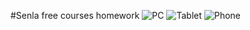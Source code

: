 #Senla free courses homework
![PC](https://i.imgur.com/OovGavX.png "PC")
![Tablet](https://i.imgur.com/uC1QrRr.png "Tablet")
![Phone](https://i.imgur.com/SO4MxnQ.png "Phobe")
